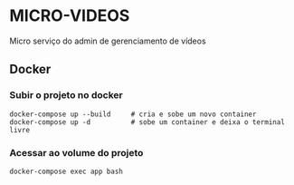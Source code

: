# MICRO-VIDEOS

Micro serviço do admin de gerenciamento de vídeos

## Docker

### Subir o projeto no docker

```docke
docker-compose up --build     # cria e sobe um novo container
docker-compose up -d          # sobe um container e deixa o terminal livre
```

### Acessar ao volume do projeto

```docker
docker-compose exec app bash
```
